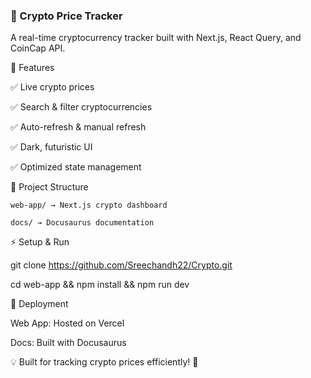 ### 🚀 Crypto Price Tracker

A real-time cryptocurrency tracker built with Next.js, React Query, and CoinCap API.



📌 Features

✅ Live crypto prices

✅ Search & filter cryptocurrencies

✅ Auto-refresh & manual refresh

✅ Dark, futuristic UI

✅ Optimized state management


📂 Project Structure

    web-app/ → Next.js crypto dashboard
    
    docs/ → Docusaurus documentation


⚡ Setup & Run

git clone https://github.com/Sreechandh22/Crypto.git

cd web-app && npm install && npm run dev


🚀 Deployment

Web App: Hosted on Vercel

Docs: Built with Docusaurus

💡 Built for tracking crypto prices efficiently! 🚀







